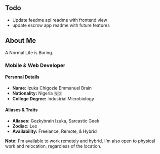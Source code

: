 

## Todo
* Update feedme api readme with frontend view
* update escrow app readme with future features
## About Me

A Normal Life is Boring.

### Mobile & Web Developer

#### Personal Details
- **Name:** Izuka Chigozie Emmanuel Brain
- **Nationality:** Nigeria 🇳🇬
- **College Degree:** Industrial Microbiology

#### Aliases & Traits
- **Aliases:** Gozkybrain Izuka, Sarcastic Geek
- **Zodiac:** Leo
- **Availability:** Freelance, Remote, & Hybrid


**Note:** I'm available to work remotely and hybrid. I'm also open to physical work and relocation, regardless of the location.
